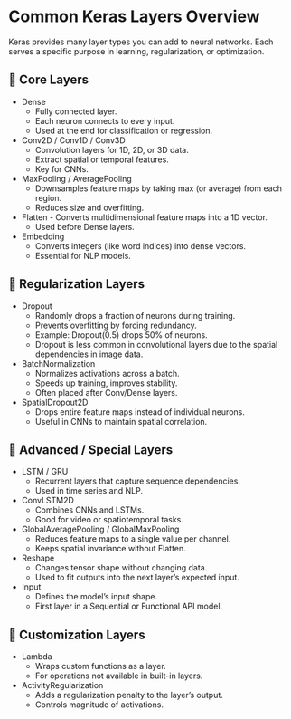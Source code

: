 # Common Keras Layers Overview

Keras provides many layer types you can add to neural networks. Each serves a specific purpose in learning, regularization, or optimization.

## 🔹 Core Layers

- Dense
    - Fully connected layer.
    - Each neuron connects to every input.
    - Used at the end for classification or regression.
- Conv2D / Conv1D / Conv3D
    - Convolution layers for 1D, 2D, or 3D data.
    - Extract spatial or temporal features.
    - Key for CNNs.
- MaxPooling / AveragePooling
    - Downsamples feature maps by taking max (or average) from each region.
    - Reduces size and overfitting.
- Flatten
        - Converts multidimensional feature maps into a 1D vector.
    - Used before Dense layers.
- Embedding
    - Converts integers (like word indices) into dense vectors.
    - Essential for NLP models.

## 🔹 Regularization Layers

- Dropout
    - Randomly drops a fraction of neurons during training.
    - Prevents overfitting by forcing redundancy.
    - Example: Dropout(0.5) drops 50% of neurons.
    - Dropout is less common in convolutional layers due to the spatial dependencies in image data.
- BatchNormalization
    - Normalizes activations across a batch.
    - Speeds up training, improves stability.
    - Often placed after Conv/Dense layers.
- SpatialDropout2D
    - Drops entire feature maps instead of individual neurons.
    - Useful in CNNs to maintain spatial correlation.

## 🔹 Advanced / Special Layers

- LSTM / GRU
    - Recurrent layers that capture sequence dependencies.
    - Used in time series and NLP.
- ConvLSTM2D
    - Combines CNNs and LSTMs.
    - Good for video or spatiotemporal tasks.
- GlobalAveragePooling / GlobalMaxPooling
    - Reduces feature maps to a single value per channel.
    - Keeps spatial invariance without Flatten.
- Reshape
    - Changes tensor shape without changing data.
    - Used to fit outputs into the next layer’s expected input.
- Input
    - Defines the model’s input shape.
    - First layer in a Sequential or Functional API model.

## 🔹 Customization Layers

- Lambda
    - Wraps custom functions as a layer.
    - For operations not available in built-in layers.
- ActivityRegularization
    - Adds a regularization penalty to the layer’s output.
    - Controls magnitude of activations.